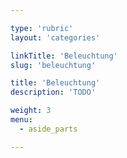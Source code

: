 ```yaml
---

type: 'rubric'
layout: 'categories'

linkTitle: 'Beleuchtung'
slug: 'beleuchtung'

title: 'Beleuchtung' 
description: 'TODO'

weight: 3
menu:
  - aside_parts

---
```

